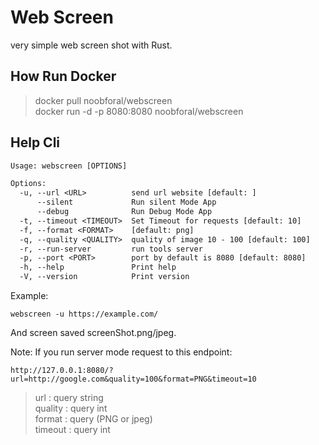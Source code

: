 # Web Screen

very simple web screen shot with Rust.

## How Run Docker

> docker pull noobforal/webscreen  
> docker run -d -p 8080:8080 noobforal/webscreen

## Help Cli

```txt
Usage: webscreen [OPTIONS]

Options:
  -u, --url <URL>          send url website [default: ]
      --silent             Run silent Mode App
      --debug              Run Debug Mode App
  -t, --timeout <TIMEOUT>  Set Timeout for requests [default: 10]
  -f, --format <FORMAT>    [default: png]
  -q, --quality <QUALITY>  quality of image 10 - 100 [default: 100]
  -r, --run-server         run tools server
  -p, --port <PORT>        port by default is 8080 [default: 8080]
  -h, --help               Print help
  -V, --version            Print version
```

Example:

```webscreen -u https://example.com/```

And screen saved screenShot.png/jpeg.

Note: If you run server mode request to this endpoint:

```http://127.0.0.1:8080/?url=http://google.com&quality=100&format=PNG&timeout=10```

> url : query string  
> quality : query int  
> format : query (PNG or jpeg)  
> timeout : query int  
